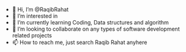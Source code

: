 - 👋 Hi, I’m @RaqibRahat
- 👀 I’m interested in 
- 🌱 I’m currently learning Coding, Data structures and algorithm
- 💞️ I’m looking to collaborate on any types of software development related projects
- 📫 How to reach me, just search Raqib Rahat anyhere

<!---
RaqibRahat/RaqibRahat is a ✨ special ✨ repository because its `README.md` (this file) appears on your GitHub profile.
You can click the Preview link to take a look at your changes.
--->

